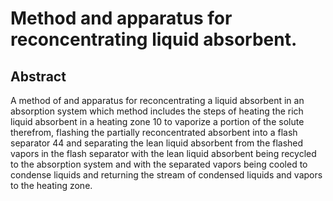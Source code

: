 # Method and apparatus for reconcentrating liquid absorbent.

## Abstract
A method of and apparatus for reconcentrating a liquid absorbent in an absorption system which method includes the steps of heating the rich liquid absorbent in a heating zone 10 to vaporize a portion of the solute therefrom, flashing the partially reconcentrated absorbent into a flash separator 44 and separating the lean liquid absorbent from the flashed vapors in the flash separator with the lean liquid absorbent being recycled to the absorption system and with the separated vapors being cooled to condense liquids and returning the stream of condensed liquids and vapors to the heating zone.
